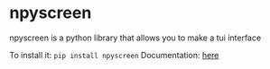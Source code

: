 # npyscreen

npyscreen is a python library that allows you to make a tui interface

To install it: <code>pip install npyscreen</code>
Documentation: [here](https://npyscreen.readthedocs.io/)
